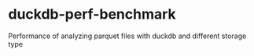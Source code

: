 # duckdb-perf-benchmark
Performance of analyzing parquet files with duckdb and different storage type
